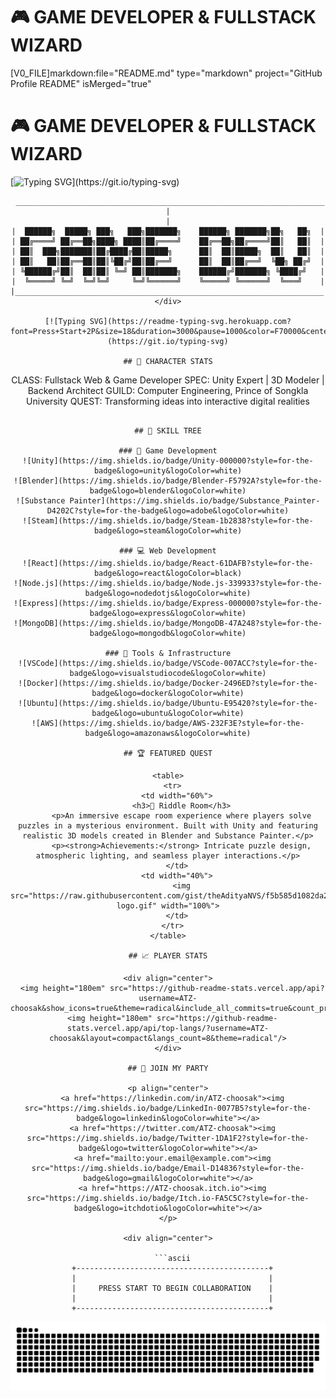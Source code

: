 # 🎮 GAME DEVELOPER & FULLSTACK WIZARD

[V0_FILE]markdown:file="README.md" type="markdown" project="GitHub Profile README" isMerged="true"
# 🎮 GAME DEVELOPER & FULLSTACK WIZARD

[![Typing SVG](https://readme-typing-svg.herokuapp.com?font=Press+Start+2P&size=18&duration=3000&pause=1000&color=F70000&center=true&vCenter=true&random=false&width=600&lines=LOADING+CREATIVE+CODE...;SPAWNING+DIGITAL+EXPERIENCES...;RENDERING+NEW+WORLDS...;COMPILING+IMAGINATION...;DEBUGGING+REALITY...;INITIALIZING+GAME+ENGINE...;LOADING+ASSETS...;GENERATING+PROCEDURAL+WORLD...)](https://git.io/typing-svg)

<div align="center">
  
```ascii
 _____________________________________________________________________
|                                                                     |
|  ██████╗  █████╗ ███╗   ███╗███████╗    ██████╗ ███████╗██╗   ██╗  |
| ██╔════╝ ██╔══██╗████╗ ████║██╔════╝    ██╔══██╗██╔════╝██║   ██║  |
| ██║  ███╗███████║██╔████╔██║█████╗      ██║  ██║█████╗  ██║   ██║  |
| ██║   ██║██╔══██║██║╚██╔╝██║██╔══╝      ██║  ██║██╔══╝  ╚██╗ ██╔╝  |
| ╚██████╔╝██║  ██║██║ ╚═╝ ██║███████╗    ██████╔╝███████╗ ╚████╔╝   |
|  ╚═════╝ ╚═╝  ╚═╝╚═╝     ╚═╝╚══════╝    ╚═════╝ ╚══════╝  ╚═══╝    |
|_____________________________________________________________________|
</div>

[![Typing SVG](https://readme-typing-svg.herokuapp.com?font=Press+Start+2P&size=18&duration=3000&pause=1000&color=F70000&center=true&vCenter=true&random=false&width=600&lines=LOADING+CREATIVE+CODE...;SPAWNING+DIGITAL+EXPERIENCES...;RENDERING+NEW+WORLDS...)](https://git.io/typing-svg)

## 👾 CHARACTER STATS

```
CLASS: Fullstack Web & Game Developer
SPEC: Unity Expert | 3D Modeler | Backend Architect
GUILD: Computer Engineering, Prince of Songkla University
QUEST: Transforming ideas into interactive digital realities
```

## 🧠 SKILL TREE

### 🎲 Game Development
![Unity](https://img.shields.io/badge/Unity-000000?style=for-the-badge&logo=unity&logoColor=white)
![Blender](https://img.shields.io/badge/Blender-F5792A?style=for-the-badge&logo=blender&logoColor=white)
![Substance Painter](https://img.shields.io/badge/Substance_Painter-D4202C?style=for-the-badge&logo=adobe&logoColor=white)
![Steam](https://img.shields.io/badge/Steam-1b2838?style=for-the-badge&logo=steam&logoColor=white)

### 💻 Web Development
![React](https://img.shields.io/badge/React-61DAFB?style=for-the-badge&logo=react&logoColor=black)
![Node.js](https://img.shields.io/badge/Node.js-339933?style=for-the-badge&logo=nodedotjs&logoColor=white)
![Express](https://img.shields.io/badge/Express-000000?style=for-the-badge&logo=express&logoColor=white)
![MongoDB](https://img.shields.io/badge/MongoDB-47A248?style=for-the-badge&logo=mongodb&logoColor=white)

### 🔧 Tools & Infrastructure
![VSCode](https://img.shields.io/badge/VSCode-007ACC?style=for-the-badge&logo=visualstudiocode&logoColor=white)
![Docker](https://img.shields.io/badge/Docker-2496ED?style=for-the-badge&logo=docker&logoColor=white)
![Ubuntu](https://img.shields.io/badge/Ubuntu-E95420?style=for-the-badge&logo=ubuntu&logoColor=white)
![AWS](https://img.shields.io/badge/AWS-232F3E?style=for-the-badge&logo=amazonaws&logoColor=white)

## 🏆 FEATURED QUEST

<table>
  <tr>
    <td width="60%">
      <h3>🚪 Riddle Room</h3>
      <p>An immersive escape room experience where players solve puzzles in a mysterious environment. Built with Unity and featuring realistic 3D models created in Blender and Substance Painter.</p>
      <p><strong>Achievements:</strong> Intricate puzzle design, atmospheric lighting, and seamless player interactions.</p>
    </td>
    <td width="40%">
      <img src="https://raw.githubusercontent.com/gist/theAdityaNVS/f5b585d1082da2dffffea32434f37956/raw/7f9552d0a179b4f84059259fa878199e369b069c/GitHub-logo.gif" width="100%">
    </td>
  </tr>
</table>

## 📈 PLAYER STATS

<div align="center">
  <img height="180em" src="https://github-readme-stats.vercel.app/api?username=ATZ-choosak&show_icons=true&theme=radical&include_all_commits=true&count_private=true"/>
  <img height="180em" src="https://github-readme-stats.vercel.app/api/top-langs/?username=ATZ-choosak&layout=compact&langs_count=8&theme=radical"/>
</div>

## 🔮 JOIN MY PARTY

<p align="center">
  <a href="https://linkedin.com/in/ATZ-choosak"><img src="https://img.shields.io/badge/LinkedIn-0077B5?style=for-the-badge&logo=linkedin&logoColor=white"></a>
  <a href="https://twitter.com/ATZ-choosak"><img src="https://img.shields.io/badge/Twitter-1DA1F2?style=for-the-badge&logo=twitter&logoColor=white"></a>
  <a href="mailto:your.email@example.com"><img src="https://img.shields.io/badge/Email-D14836?style=for-the-badge&logo=gmail&logoColor=white"></a>
  <a href="https://ATZ-choosak.itch.io"><img src="https://img.shields.io/badge/Itch.io-FA5C5C?style=for-the-badge&logo=itchdotio&logoColor=white"></a>
</p>

<div align="center">
  
  ```ascii
  +-------------------------------------------+
  |                                           |
  |     PRESS START TO BEGIN COLLABORATION    |
  |                                           |
  +-------------------------------------------+
  ```
  
</div>

![Snake animation](https://raw.githubusercontent.com/platane/platane/output/github-contribution-grid-snake-dark.svg)
